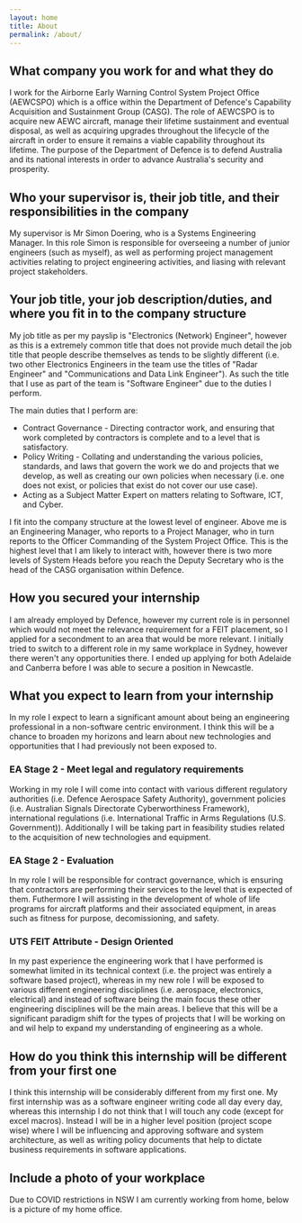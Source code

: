 ```yaml
---
layout: home
title: About
permalink: /about/
---
```



## What company you work for and what they do
I work for the Airborne Early Warning Control System Project Office (AEWCSPO) which is a office within the Department of Defence's Capability Acquisition and Sustainment Group (CASG). The role of AEWCSPO is to acquire new AEWC aircraft, manage their lifetime sustainment and eventual disposal, as well as acquiring upgrades throughout the lifecycle of the aircraft in order to ensure it remains a viable capability throughout its lifetime. The purpose of the Department of Defence is to defend Australia and its national interests in order to advance Australia's security and prosperity.


## Who your supervisor is, their job title, and their responsibilities in the company
My supervisor is Mr Simon Doering, who is a Systems Engineering Manager.
In this role Simon is responsible for overseeing a number of junior engineers (such as myself), as well as performing project management activities relating to project engineering activities, and liasing with relevant project stakeholders.

## Your job title, your job description/duties, and where you fit in to the company structure
My job title as per my payslip is "Electronics (Network) Engineer", however as this is a extremely common title that does not provide much detail the job title that people describe themselves as tends to be slightly different (i.e. two other Electronics Engineers in the team use the titles of "Radar Engineer" and "Communications and Data Link Engineer"). As such the title that I use as part of the team is "Software Engineer" due to the duties I perform.

The main duties that I perform are:
- Contract Governance - Directing contractor work, and ensuring that work completed by contractors is complete and to a level that is satisfactory.
- Policy Writing - Collating and understanding the various policies, standards, and laws that govern the work we do and projects that we develop, as well as creating our own policies when necessary (i.e. one does not exist, or policies that exist do not cover our use case).
- Acting as a Subject Matter Expert on matters relating to Software, ICT, and Cyber.

I fit into the company structure at the lowest level of engineer. Above me is an Engineering Manager, who reports to a Project Manager, who in turn reports to the Officer Commanding of the System Project Office. This is the highest level that I am likely to interact with, however there is two more levels of System Heads before you reach the Deputy Secretary who is the head of the CASG organisation within Defence.

## How you secured your internship
I am already employed by Defence, however my current role is in personnel which would not meet the relevance requirement for a FEIT placement, so I applied for a secondment to an area that would be more relevant. I initially tried to switch to a different role in my same workplace in Sydney, however there weren't any opportunities there. I ended up applying for both Adelaide and Canberra before I was able to secure a position in Newcastle.

## What you expect to learn from your internship
In my role I expect to learn a significant amount about being an engineering professional in a non-software centric environment. I think this will be a chance to broaden my horizons and learn about new technologies and opportunities that I had previously not been exposed to.

### EA Stage 2 - Meet legal and regulatory requirements
Working in my role I will come into contact with various different regulatory authorities (i.e. Defence Aerospace Safety Authority), government policies (i.e. Australian Signals Directorate Cyberworthiness Framework), international regulations (i.e. International Traffic in Arms Regulations (U.S. Government)). Additionally I will be taking part in feasibility studies related to the acquisition of new technologies and equipment.

### EA Stage 2 - Evaluation
In my role I will be responsible for contract governance, which is ensuring that contractors are performing their services to the level that is expected of them. Futhermore I will assisting in the development of whole of life programs for aircraft platforms and their associated equipment, in areas such as fitness for purpose, decomissioning, and safety.

### UTS FEIT Attribute - Design Oriented
In my past experience the engineering work that I have performed is somewhat limited in its technical context (i.e. the project was entirely a software based project), whereas in my new role I will be exposed to various different engineering disciplines (i.e. aerospace, electronics, electrical) and instead of software being the main focus these other engineering disciplines will be the main areas. I believe that this will be a significant paradigm shift for the types of projects that I will be working on and wil help to expand my understanding of engineering as a whole.

## How do you think this internship will be different from your first one
I think this internship will be considerably different from my first one. My first internship was as a software engineer writing code all day every day, whereas this internship I do not think that I will touch any code (except for excel macros). Instead I will be in a higher level position (project scope wise) where I will be influencing and approving software and system architecture, as well as writing policy documents that help to dictate business requirements in software applications.
## Include a photo of your workplace
Due to COVID restrictions in NSW I am currently working from home, below is a picture of my home office.

